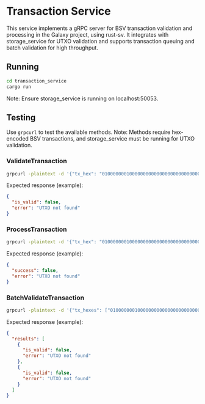 # Transaction Service

This service implements a gRPC server for BSV transaction validation and processing in the Galaxy project, using rust-sv. It integrates with storage_service for UTXO validation and supports transaction queuing and batch validation for high throughput.

## Running
```bash
cd transaction_service
cargo run
```
Note: Ensure storage_service is running on localhost:50053.

## Testing
Use `grpcurl` to test the available methods. Note: Methods require hex-encoded BSV transactions, and storage_service must be running for UTXO validation.

### ValidateTransaction
```bash
grpcurl -plaintext -d '{"tx_hex": "01000000010000000000000000000000000000000000000000000000000000000000000000ffffffff0100ffffffff0100ffffffff"}' localhost:50052 transaction.Transaction/ValidateTransaction
```
Expected response (example):
```json
{
  "is_valid": false,
  "error": "UTXO not found"
}
```

### ProcessTransaction
```bash
grpcurl -plaintext -d '{"tx_hex": "01000000010000000000000000000000000000000000000000000000000000000000000000ffffffff0100ffffffff0100ffffffff"}' localhost:50052 transaction.Transaction/ProcessTransaction
```
Expected response (example):
```json
{
  "success": false,
  "error": "UTXO not found"
}
```

### BatchValidateTransaction
```bash
grpcurl -plaintext -d '{"tx_hexes": ["01000000010000000000000000000000000000000000000000000000000000000000000000ffffffff0100ffffffff0100ffffffff", "01000000010000000000000000000000000000000000000000000000000000000000000000ffffffff0100ffffffff0100ffffffff"]}' localhost:50052 transaction.Transaction/BatchValidateTransaction
```
Expected response (example):
```json
{
  "results": [
    {
      "is_valid": false,
      "error": "UTXO not found"
    },
    {
      "is_valid": false,
      "error": "UTXO not found"
    }
  ]
}
```
